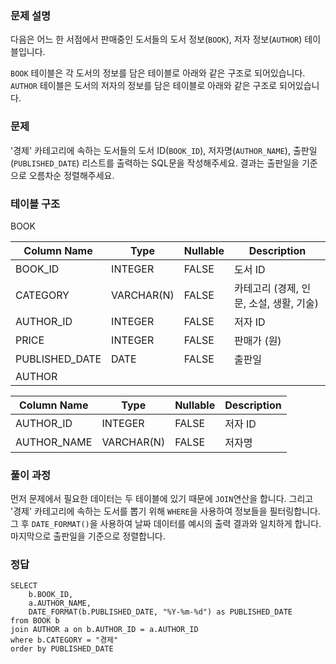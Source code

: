 <h3 id="문제-설명">문제 설명</h3>
<p>다음은 어느 한 서점에서 판매중인 도서들의 도서 정보(<code>BOOK</code>), 저자 정보(<code>AUTHOR</code>) 테이블입니다.</p>
<p><code>BOOK</code> 테이블은 각 도서의 정보를 담은 테이블로 아래와 같은 구조로 되어있습니다.
<code>AUTHOR</code> 테이블은 도서의 저자의 정보를 담은 테이블로 아래와 같은 구조로 되어있습니다.</p>
<h3 id="문제">문제</h3>
<p>'경제' 카테고리에 속하는 도서들의 도서 ID(<code>BOOK_ID</code>), 저자명(<code>AUTHOR_NAME</code>), 출판일(<code>PUBLISHED_DATE</code>) 리스트를 출력하는 SQL문을 작성해주세요.
결과는 출판일을 기준으로 오름차순 정렬해주세요.</p>
<h3 id="테이블-구조">테이블 구조</h3>
<p>BOOK</p>
<table>
<thead>
<tr>
<th>Column Name</th>
<th>Type</th>
<th>Nullable</th>
<th>Description</th>
</tr>
</thead>
<tbody><tr>
<td>BOOK_ID</td>
<td>INTEGER</td>
<td>FALSE</td>
<td>도서 ID</td>
</tr>
<tr>
<td>CATEGORY</td>
<td>VARCHAR(N)</td>
<td>FALSE</td>
<td>카테고리 (경제, 인문, 소설, 생활, 기술)</td>
</tr>
<tr>
<td>AUTHOR_ID</td>
<td>INTEGER</td>
<td>FALSE</td>
<td>저자 ID</td>
</tr>
<tr>
<td>PRICE</td>
<td>INTEGER</td>
<td>FALSE</td>
<td>판매가 (원)</td>
</tr>
<tr>
<td>PUBLISHED_DATE</td>
<td>DATE</td>
<td>FALSE</td>
<td>출판일</td>
</tr>
<tr>
<td>AUTHOR</td>
<td></td>
<td></td>
<td></td>
</tr>
</tbody></table>
<table>
<thead>
<tr>
<th>Column Name</th>
<th>Type</th>
<th>Nullable</th>
<th>Description</th>
</tr>
</thead>
<tbody><tr>
<td>AUTHOR_ID</td>
<td>INTEGER</td>
<td>FALSE</td>
<td>저자 ID</td>
</tr>
<tr>
<td>AUTHOR_NAME</td>
<td>VARCHAR(N)</td>
<td>FALSE</td>
<td>저자명</td>
</tr>
</tbody></table>
<h3 id="풀이-과정">풀이 과정</h3>
<p>먼저 문제에서 필요한 데이터는 두 테이블에 있기 때문에 <code>JOIN</code>연산을 합니다. 그리고 '경제' 카테고리에 속하는 도서를 뽑기 위해 <code>WHERE</code>을 사용하여 정보들을 필터링합니다. 그 후 <code>DATE_FORMAT()</code>을 사용하여 날짜 데이터를 예시의 출력 결과와 일치하게 합니다. 마지막으로 출판일을 기준으로 정렬합니다.</p>
<h3 id="정답">정답</h3>
<pre><code class="language-sql">SELECT
    b.BOOK_ID,
    a.AUTHOR_NAME,
    DATE_FORMAT(b.PUBLISHED_DATE, &quot;%Y-%m-%d&quot;) as PUBLISHED_DATE
from BOOK b
join AUTHOR a on b.AUTHOR_ID = a.AUTHOR_ID
where b.CATEGORY = &quot;경제&quot;
order by PUBLISHED_DATE</code></pre>